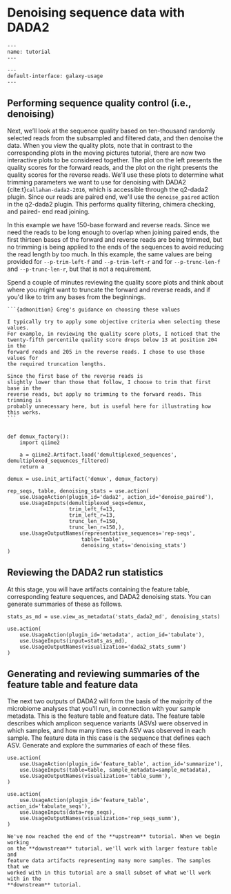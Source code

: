 # Denoising sequence data with DADA2

```{usage-scope}
---
name: tutorial
---
```

```{usage-selector}
---
default-interface: galaxy-usage
---
```

## Performing sequence quality control (i.e., denoising)
Next, we’ll look at the sequence quality based on ten-thousand randomly selected reads from 
the subsampled and filtered data, and then denoise the data. When you view the quality plots, 
note that in contrast to the corresponding plots in the moving pictures tutorial, 
there are now two interactive plots to be considered together. 
The plot on the left presents the quality scores for the forward reads, and the plot on the right presents 
the quality scores for the reverse reads. We’ll use these plots to determine what trimming parameters we want to use 
for denoising with DADA2 {cite:t}`callahan-dada2-2016`, which is accessible through the q2-dada2
plugin. Since our reads are paired end, we'll use the `denoise_paired` action in the
q2-dada2 plugin. This performs quality filtering, chimera checking, and paired-
end read joining.

In this example we have 150-base forward and reverse reads. 
Since we need the reads to be long enough to overlap when joining paired ends, 
the first thirteen bases of the forward and reverse reads are being trimmed, 
but no trimming is being applied to the ends of the sequences to avoid reducing the read length by too much. 
In this example, the same values are being provided for `--p-trim-left-f` and `--p-trim-left-r` 
and for `--p-trunc-len-f` and `--p-trunc-len-r`, but that is not a requirement.


Spend a couple of minutes reviewing the quality score plots and think about
where you might want to truncate the forward and reverse reads, and if you'd
like to trim any bases from the beginnings.

````{margin}
```{admonition} Greg's guidance on choosing these values

I typically try to apply some objective criteria when selecting these values.
For example, in reviewing the quality score plots, I noticed that the
twenty-fifth percentile quality score drops below 13 at position 204 in the
forward reads and 205 in the reverse reads. I chose to use those values for
the required truncation lengths.

Since the first base of the reverse reads is
slightly lower than those that follow, I choose to trim that first base in the
reverse reads, but apply no trimming to the forward reads. This trimming is
probably unnecessary here, but is useful here for illustrating how this works.
```
````

```{usage}

def demux_factory():
    import qiime2

    a = qiime2.Artifact.load('demultiplexed_sequences', demultiplexed_sequences_filtered)
    return a

demux = use.init_artifact('demux', demux_factory)

rep_seqs, table, denoising_stats = use.action(
    use.UsageAction(plugin_id='dada2', action_id='denoise_paired'),
    use.UsageInputs(demultiplexed_seqs=demux,
                    trim_left_f=13, 
                    trim_left_r=13, 
                    trunc_len_f=150,
                    trunc_len_r=150,),
    use.UsageOutputNames(representative_sequences='rep-seqs',
                        table='table',
                        denoising_stats='denoising_stats')
)
```

## Reviewing the DADA2 run statistics

At this stage, you will have artifacts containing the feature table, 
corresponding feature sequences, and DADA2 denoising stats. 
You can generate summaries of these as follows.

```{usage}
stats_as_md = use.view_as_metadata('stats_dada2_md', denoising_stats)

use.action(
    use.UsageAction(plugin_id='metadata', action_id='tabulate'),
    use.UsageInputs(input=stats_as_md),
    use.UsageOutputNames(visualization='dada2_stats_summ')
)
```

## Generating and reviewing summaries of the feature table and feature data

The next two outputs of DADA2 will form the basis of the majority of the
microbiome analyses that you'll run, in connection with your sample metadata.
This is the feature table and feature data. The feature table describes which
amplicon sequence variants (ASVs) were observed in which samples, and how many
times each ASV was observed in each sample. The feature data in this case is
the sequence that defines each ASV. Generate and explore the summaries of
each of these files.

```{usage}
use.action(
    use.UsageAction(plugin_id='feature_table', action_id='summarize'),
    use.UsageInputs(table=table, sample_metadata=sample_metadata),
    use.UsageOutputNames(visualization='table_summ'),
)

use.action(
    use.UsageAction(plugin_id='feature_table', action_id='tabulate_seqs'),
    use.UsageInputs(data=rep_seqs),
    use.UsageOutputNames(visualization='rep_seqs_summ'),
)

```

```{note}
We've now reached the end of the **upstream** tutorial. When we begin working
on the **downstream** tutorial, we'll work with larger feature table and
feature data artifacts representing many more samples. The samples that we
worked with in this tutorial are a small subset of what we'll work with in the
**downstream** tutorial.
```
